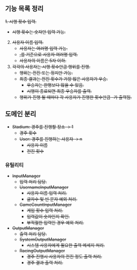 ## 기능 목록 정리

~~1. 시행 횟수 입력.~~

- ~~시행 횟수는 숫자만 입력 가능.~~

2. ~~사용자 이름 입력.~~
   - ~~사용자는 여러명 입력 가능.~~
   - ~~,를 기준으로 사용자 여러명 입력.~~
   - ~~사용자의 이름은 5자 이하.~~
3. ~~각각의 사용자는 시행 횟수만큼 행위를 진행.~~
   - ~~행위는 전진 또는 정지만 가능.~~
   - ~~최종 결과는 전진 횟수가 가장 많은 사용자가 우승.~~
     - ~~우승자는 한명보다 많을 수 있음.~~
     - ~~시행이 종료되면 최종 우승자를 출력.~~
   - ~~행위가 진행 될 때마다 각 사용자가 진행한 횟수만큼 -가 출력됨.~~

## 도메인 분리

- ~~Stadium: 경주를 진행할 장소 → 1~~
  - ~~경주 횟수~~
  - ~~User: 경주를 진행하는 사용자 → n~~
    - ~~사용자 이름~~
    - ~~전진 횟수~~

### 유틸리티

- ~~InputManager~~
  - ~~입력 처리 담당.~~
  - ~~UsernameInputManager~~
    - ~~사용자 이름 입력 처리.~~
    - ~~글자수 및 빈 문자 예외 처리.~~
  - ~~GameCountInputManager~~
    - ~~게임 횟수 입력 처리.~~
    - ~~입력값이 숫자인지 확인.~~
    - ~~부적절한 입력인 경우 예외 처리.~~
- ~~OutputManager~~
  - ~~출력 처리 담당.~~
  - ~~SystemOutputManager~~
    - ~~시스템 사용자에게 필요한 출력 메세지 처리.~~
  - ~~RacingOutputManager~~
    - ~~경주 진행시 사용자의 전진 정도 출력 처리.~~
    - ~~경주 결과 출력 처리.~~
